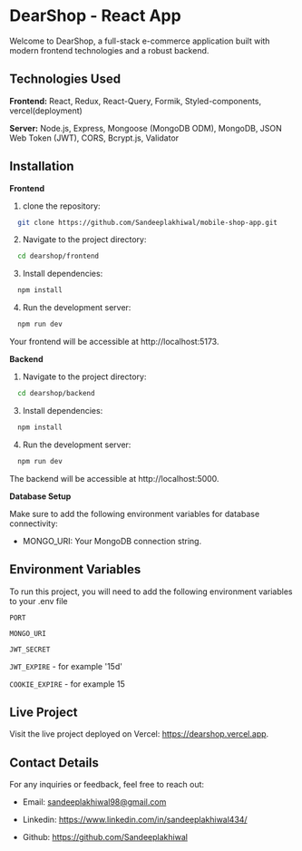 
# DearShop - React App

Welcome to DearShop, a full-stack e-commerce application built with modern frontend technologies and a robust backend.


## Technologies Used

**Frontend:** React, Redux, React-Query, Formik, Styled-components, vercel(deployment)

**Server:** Node.js, Express, Mongoose (MongoDB ODM), MongoDB, JSON Web Token (JWT),
CORS,
Bcrypt.js,
Validator


## Installation

**Frontend**

1. clone the repository:

```bash
  git clone https://github.com/Sandeeplakhiwal/mobile-shop-app.git
```
2. Navigate to the project directory:
```bash
  cd dearshop/frontend
```
3. Install dependencies:
```bash
  npm install
```
4. Run the development server:
```bash
  npm run dev
```

Your frontend will be accessible at http://localhost:5173.


**Backend**

1. Navigate to the project directory:
```bash
  cd dearshop/backend
```
3. Install dependencies:
```bash
  npm install
```
4. Run the development server:
```bash
  npm run dev
```

The backend will be accessible at http://localhost:5000.

**Database Setup**

Make sure to add the following environment variables for database connectivity:

- MONGO_URI: Your MongoDB connection string.

## Environment Variables

To run this project, you will need to add the following environment variables to your .env file

`PORT`

`MONGO_URI`

`JWT_SECRET`

`JWT_EXPIRE` - for example '15d'

`COOKIE_EXPIRE` - for example 15



## Live Project

Visit the live project deployed on Vercel: https://dearshop.vercel.app.


## Contact Details

For any inquiries or feedback, feel free to reach out:

- Email: sandeeplakhiwal98@gmail.com

- Linkedin: https://www.linkedin.com/in/sandeeplakhiwal434/

- Github: https://github.com/Sandeeplakhiwal
